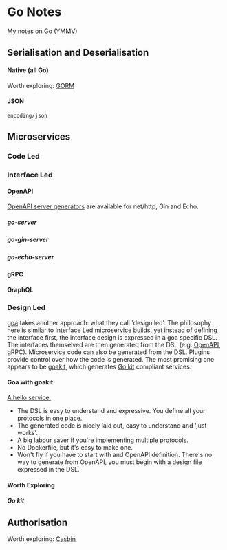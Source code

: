 # Go Notes

My notes on Go (YMMV)

## Serialisation and Deserialisation

#### Native (all Go)

Worth exploring: [GORM](https://gorm.io/index.html)

#### JSON

`encoding/json`

## Microservices

### Code Led

### Interface Led

#### OpenAPI
[OpenAPI server generators](https://openapi-generator.tech/docs/generators) are available for net/http, Gin and Echo.

##### go-server

##### go-gin-server

##### go-echo-server

#### gRPC

#### GraphQL

### Design Led

[goa](https://goa.design/) takes another approach: what they call 'design led'. The philosophy here is similar to Interface Led microservice builds, yet instead of defining the interface first, the interface design is expressed in a goa specific DSL. The interfaces themselved are then generated from the DSL (e.g. [OpenAPI](https://goa.design/v1/reference/goa/codegen/generator/), gRPC). Microservice code can also be generated from the DSL. Plugins provide control over how the code is generated. The most promising one appears to be [goakit](https://github.com/goadesign/plugins/tree/v3/goakit), which generates [Go kit](https://gokit.io/) compliant services.

#### Goa with goakit

[A hello service.](https://github.com/psvehla/hello-goakit)

- The DSL is easy to understand and expressive. You define all your protocols in one place.
- The generated code is nicely laid out, easy to understand and 'just works'.
- A big labour saver if you're implementing multiple protocols.
- No Dockerfile, but it's easy to make one.
- Won't fly if you have to start with and OpenAPI definition. There's no way to generate from OpenAPI, you must begin with a design file expressed in the DSL.

#### Worth Exploring

##### Go kit

## Authorisation

Worth exploring: [Casbin](https://github.com/casbin/casbin)
